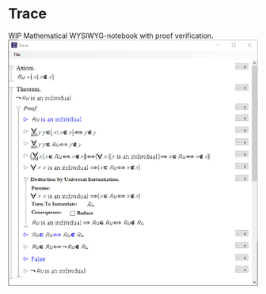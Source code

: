 # Trace
WIP Mathematical WYSIWYG-notebook with proof verification.
![alt text](https://github.com/julfarn/trace/blob/main/Trace_screen_russel.PNG?raw=true)
